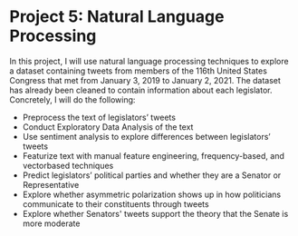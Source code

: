 # Project 5: Natural Language Processing

In this project, I will use natural language processing techniques to explore a dataset containing tweets from members of the 116th United States Congress that met from January 3, 2019 to January 2, 2021. The dataset has already been cleaned to contain information about each legislator. Concretely, I will do the following:

- Preprocess the text of legislators’ tweets
- Conduct Exploratory Data Analysis of the text
- Use sentiment analysis to explore differences between legislators’ tweets
- Featurize text with manual feature engineering, frequency-based, and vectorbased techniques
- Predict legislators’ political parties and whether they are a Senator or Representative
- Explore whether asymmetric polarization shows up in how politicians communicate to their constituents through tweets
- Explore whether Senators' tweets support the theory that the Senate is more moderate